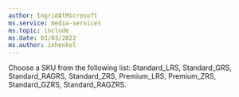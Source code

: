 ```yaml
---
author: IngridAtMicrosoft
ms.service: media-services 
ms.topic: include
ms.date: 03/03/2022
ms.author: inhenkel
---
```


<!-- ### SKU list -->
Choose a SKU from the following list: Standard_LRS, Standard_GRS, Standard_RAGRS, Standard_ZRS, Premium_LRS, Premium_ZRS, Standard_GZRS, Standard_RAGZRS.
